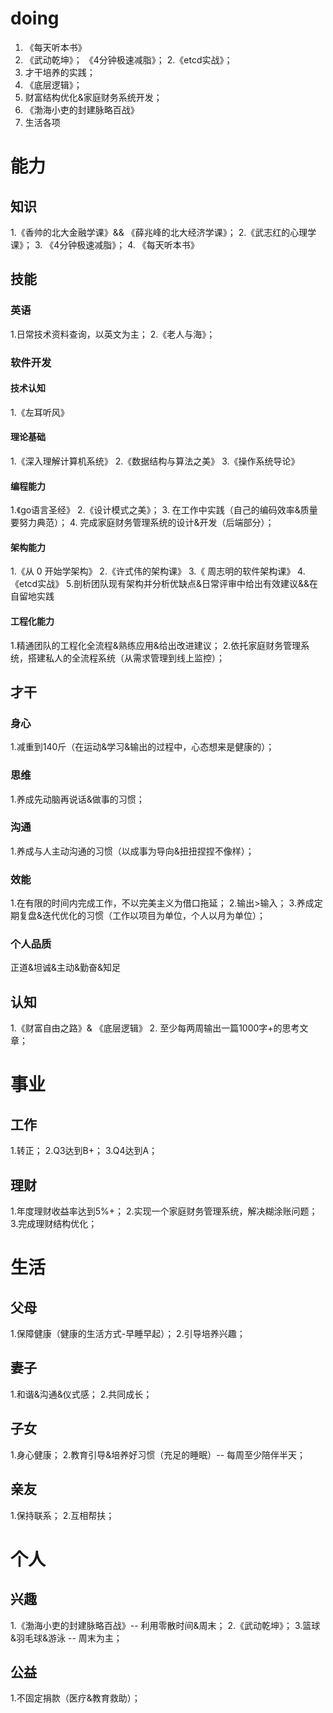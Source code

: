 # doing
1. 《每天听本书》
2. 《武动乾坤》；
《4分钟极速减脂》；
2.《etcd实战》；
3. 才干培养的实践；
4. 《底层逻辑》；
5. 财富结构优化&家庭财务系统开发；
6. 《渤海小吏的封建脉略百战》
7. 生活各项

# 能力
## 知识
1.《香帅的北大金融学课》&& 《薛兆峰的北大经济学课》；
2.《武志红的心理学课》；
3. 《4分钟极速减脂》；
4. 《每天听本书》
## 技能
### 英语
1.日常技术资料查询，以英文为主；
2.《老人与海》；
### 软件开发
#### 技术认知
1.《左耳听风》
#### 理论基础
1.《深入理解计算机系统》
2.《数据结构与算法之美》
3.《操作系统导论》
#### 编程能力
1.《go语言圣经》
2.《设计模式之美》；
3. 在工作中实践（自己的编码效率&质量要努力典范）；
4. 完成家庭财务管理系统的设计&开发（后端部分）；
#### 架构能力
1.《从 0 开始学架构》
2.《许式伟的架构课》
3.《 周志明的软件架构课》
4.《etcd实战》
5.剖析团队现有架构并分析优缺点&日常评审中给出有效建议&&在自留地实践
#### 工程化能力
1.精通团队的工程化全流程&熟练应用&给出改进建议；
2.依托家庭财务管理系统，搭建私人的全流程系统（从需求管理到线上监控）；
## 才干
### 身心
1.减重到140斤（在运动&学习&输出的过程中，心态想来是健康的）；
### 思维
1.养成先动脑再说话&做事的习惯；
### 沟通
1.养成与人主动沟通的习惯（以成事为导向&扭扭捏捏不像样）；
### 效能
1.在有限的时间内完成工作，不以完美主义为借口拖延；
2.输出>输入；
3.养成定期复盘&迭代优化的习惯（工作以项目为单位，个人以月为单位）；
### 个人品质
正道&坦诚&主动&勤奋&知足

## 认知
1.《财富自由之路》& 《底层逻辑》
2. 至少每两周输出一篇1000字+的思考文章；
 # 事业
 ## 工作
 1.转正；
 2.Q3达到B+；
 3.Q4达到A；
 
 ## 理财
1.年度理财收益率达到5%+；
2.实现一个家庭财务管理系统，解决糊涂账问题；
3.完成理财结构优化；

 # 生活
 ## 父母
 1.保障健康（健康的生活方式-早睡早起）；
 2.引导培养兴趣；
 ## 妻子
 1.和谐&沟通&仪式感；
 2.共同成长；
 ## 子女
 1.身心健康；
 2.教育引导&培养好习惯（充足的睡眠）-- 每周至少陪伴半天；
 ## 亲友
 1.保持联系；
 2.互相帮扶；
 # 个人
 ## 兴趣
 1.《渤海小吏的封建脉略百战》-- 利用零散时间&周末；
 2.《武动乾坤》；
 3.篮球&羽毛球&游泳 -- 周末为主；
 ## 公益
1.不固定捐款（医疗&教育救助）；





